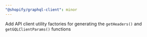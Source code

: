 ```yaml
---
"@shopify/graphql-client": minor
---
```


Add API client utility factories for generating the `getHeaders()` and `getGQLClientParams()` functions
